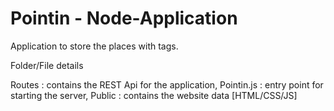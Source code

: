 # Pointin - Node-Application
Application to store the places with tags.

Folder/File details

Routes : contains the REST Api for the application,
Pointin.js : entry point for starting the server,
Public : contains the website data [HTML/CSS/JS] 
